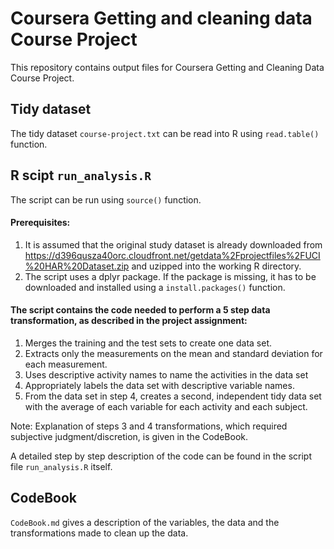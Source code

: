 # Coursera Getting and cleaning data Course Project



This repository contains output files for Coursera Getting and Cleaning Data Course Project.

## Tidy dataset

The tidy dataset `course-project.txt` can be read into R using `read.table()` function.


## R scipt `run_analysis.R`

The script can be run using `source()` function.

#### Prerequisites:
1. It is assumed that the original study dataset is already downloaded from https://d396qusza40orc.cloudfront.net/getdata%2Fprojectfiles%2FUCI%20HAR%20Dataset.zip and uzipped into the working R directory.
1. The script uses a dplyr package. If the package is missing, it has to be downloaded and installed using a `install.packages()` function.

#### The script contains the code needed to perform a 5 step data transformation, as described in the project assignment: 
1. Merges the training and the test sets to create one data set.
1. Extracts only the measurements on the mean and standard deviation for each measurement. 
1. Uses descriptive activity names to name the activities in the data set
1. Appropriately labels the data set with descriptive variable names. 
1. From the data set in step 4, creates a second, independent tidy data set with the average of each variable for each activity and each subject.

Note: Explanation of steps 3 and 4 transformations, which required subjective judgment/discretion, is given in the CodeBook.

A detailed step by step description of the code can be found in the script file `run_analysis.R` itself.

## CodeBook

`CodeBook.md` gives a description of the variables, the data and the transformations made to clean up the data.
